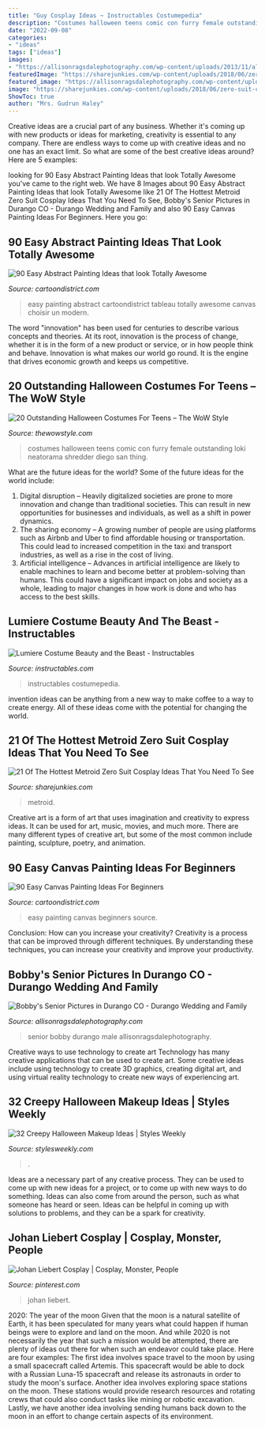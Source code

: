 ```yaml
---
title: "Guy Cosplay Ideas ~ Instructables Costumepedia"
description: "Costumes halloween teens comic con furry female outstanding loki neatorama shredder diego san thing"
date: "2022-09-08"
categories:
- "ideas"
tags: ["ideas"]
images:
- "https://allisonragsdalephotography.com/wp-content/uploads/2013/11/allisonragsdalephotography-8585.jpg"
featuredImage: "https://sharejunkies.com/wp-content/uploads/2018/06/zero-suit-cosplay-21.jpg"
featured_image: "https://allisonragsdalephotography.com/wp-content/uploads/2013/11/allisonragsdalephotography-8585.jpg"
image: "https://sharejunkies.com/wp-content/uploads/2018/06/zero-suit-cosplay-21.jpg"
ShowToc: true
author: "Mrs. Gudrun Haley"
---
```



Creative ideas are a crucial part of any business. Whether it's coming up with new products or ideas for marketing, creativity is essential to any company. There are endless ways to come up with creative ideas and no one has an exact limit. So what are some of the best creative ideas around? Here are 5 examples: 

	

		
looking for 90 Easy Abstract Painting Ideas that look Totally Awesome you've came to the right web. We have 8 Images about 90 Easy Abstract Painting Ideas that look Totally Awesome like 21 Of The Hottest Metroid Zero Suit Cosplay Ideas That You Need To See, Bobby&#039;s Senior Pictures in Durango CO - Durango Wedding and Family and also 90 Easy Canvas Painting Ideas For Beginners. Here you go:
		
    
## 90 Easy Abstract Painting Ideas That Look Totally Awesome

<img loading=lazy src="http://www.cartoondistrict.com/wp-content/uploads/2017/06/Easy-Abstract-Painting-Ideas00018-1.jpg" onerror="this.onerror=null;this.src='https://tse1.mm.bing.net/th?id=OIP.mcIiMNuhKMMjuFWigV0ZkQHaM-&amp;pid=15.1';" alt="90 Easy Abstract Painting Ideas that look Totally Awesome">

_Source: cartoondistrict.com_

>easy painting abstract cartoondistrict tableau totally awesome canvas choisir un modern. 

	

The word "innovation" has been used for centuries to describe various concepts and theories. At its root, innovation is the process of change, whether it is in the form of a new product or service, or in how people think and behave. Innovation is what makes our world go round. It is the engine that drives economic growth and keeps us competitive.

    
## 20 Outstanding Halloween Costumes For Teens – The WoW Style

<img loading=lazy src="http://thewowstyle.com/wp-content/uploads/2016/08/Great-Halloween-Costumes-For-Teens.jpg" onerror="this.onerror=null;this.src='https://tse2.mm.bing.net/th?id=OIP.8DryLxShgYwgL_MZXRdtGAHaLm&amp;pid=15.1';" alt="20 Outstanding Halloween Costumes For Teens – The WoW Style">

_Source: thewowstyle.com_

>costumes halloween teens comic con furry female outstanding loki neatorama shredder diego san thing. 

	

What are the future ideas for the world?
Some of the future ideas for the world include:
1. Digital disruption – Heavily digitalized societies are prone to more innovation and change than traditional societies. This can result in new opportunities for businesses and individuals, as well as a shift in power dynamics.
2. The sharing economy – A growing number of people are using platforms such as Airbnb and Uber to find affordable housing or transportation. This could lead to increased competition in the taxi and transport industries, as well as a rise in the cost of living.
3. Artificial intelligence – Advances in artificial intelligence are likely to enable machines to learn and become better at problem-solving than humans. This could have a significant impact on jobs and society as a whole, leading to major changes in how work is done and who has access to the best skills.

    
## Lumiere Costume Beauty And The Beast - Instructables

<img loading=lazy src="https://content.instructables.com/ORIG/FGE/X1HW/HGH725BN/FGEX1HWHGH725BN.jpg?auto=webp&amp;frame=1" onerror="this.onerror=null;this.src='https://tse3.mm.bing.net/th?id=OIP.Fc21dPpSNzVJ8rKxGNKygwHaLH&amp;pid=15.1';" alt="Lumiere Costume Beauty and the Beast - Instructables">

_Source: instructables.com_

>instructables costumepedia. 

	

invention ideas can be anything from a new way to make coffee to a way to create energy. All of these ideas come with the potential for changing the world.

    
## 21 Of The Hottest Metroid Zero Suit Cosplay Ideas That You Need To See

<img loading=lazy src="https://sharejunkies.com/wp-content/uploads/2018/06/zero-suit-cosplay-21.jpg" onerror="this.onerror=null;this.src='https://tse1.mm.bing.net/th?id=OIP.uRKQnPC2ZhSM8Tmrxrdt9wHaL4&amp;pid=15.1';" alt="21 Of The Hottest Metroid Zero Suit Cosplay Ideas That You Need To See">

_Source: sharejunkies.com_

>metroid. 

	

Creative art is a form of art that uses imagination and creativity to express ideas. It can be used for art, music, movies, and much more. There are many different types of creative art, but some of the most common include painting, sculpture, poetry, and animation.

    
## 90 Easy Canvas Painting Ideas For Beginners

<img loading=lazy src="http://www.cartoondistrict.com/wp-content/uploads/2017/06/Easy-Canvas-Painting-Ideas-For-Beginners42.jpg" onerror="this.onerror=null;this.src='https://tse2.mm.bing.net/th?id=OIP.sllct5qKzPG6vZmUg4bYoAHaJ4&amp;pid=15.1';" alt="90 Easy Canvas Painting Ideas For Beginners">

_Source: cartoondistrict.com_

>easy painting canvas beginners source. 

	

Conclusion: How can you increase your creativity?
Creativity is a process that can be improved through different techniques. By understanding these techniques, you can increase your creativity and improve your productivity.

    
## Bobby&#039;s Senior Pictures In Durango CO - Durango Wedding And Family

<img loading=lazy src="https://allisonragsdalephotography.com/wp-content/uploads/2013/11/allisonragsdalephotography-8585.jpg" onerror="this.onerror=null;this.src='https://tse4.mm.bing.net/th?id=OIP.hbE4fHmJGPKA_gcicrFWNgHaLI&amp;pid=15.1';" alt="Bobby&#039;s Senior Pictures in Durango CO - Durango Wedding and Family">

_Source: allisonragsdalephotography.com_

>senior bobby durango male allisonragsdalephotography. 

	

Creative ways to use technology to create art
Technology has many creative applications that can be used to create art. Some creative ideas include using technology to create 3D graphics, creating digital art, and using virtual reality technology to create new ways of experiencing art.

    
## 32 Creepy Halloween Makeup Ideas | Styles Weekly

<img loading=lazy src="https://www.stylesweekly.com/wp-content/uploads/2015/10/creepy-halloween-makeup-ideas30.jpg" onerror="this.onerror=null;this.src='https://tse2.mm.bing.net/th?id=OIP.x9SvaA7E8Xi0ek0eXOn8jwHaJ4&amp;pid=15.1';" alt="32 Creepy Halloween Makeup Ideas | Styles Weekly">

_Source: stylesweekly.com_

>. 

	

Ideas are a necessary part of any creative process. They can be used to come up with new ideas for a project, or to come up with new ways to do something. Ideas can also come from around the person, such as what someone has heard or seen. Ideas can be helpful in coming up with solutions to problems, and they can be a spark for creativity.

    
## Johan Liebert Cosplay | Cosplay, Monster, People

<img loading=lazy src="https://i.pinimg.com/736x/12/ff/50/12ff50f762b23e88a3ce63b616051048--johan-monsters.jpg" onerror="this.onerror=null;this.src='https://tse2.mm.bing.net/th?id=OIP.WAgQjYSi63RdDuOfcRCBBAHaKN&amp;pid=15.1';" alt="Johan Liebert Cosplay | Cosplay, Monster, People">

_Source: pinterest.com_

>johan liebert. 

	

2020: The year of the moon
Given that the moon is a natural satellite of Earth, it has been speculated for many years what could happen if human beings were to explore and land on the moon. And while 2020 is not necessarily the year that such a mission would be attempted, there are plenty of ideas out there for when such an endeavor could take place. Here are four examples: 
The first idea involves space travel to the moon by using a small spacecraft called Artemis. This spacecraft would be able to dock with a Russian Luna-15 spacecraft and release its astronauts in order to study the moon's surface. 
Another idea involves exploring space stations on the moon. These stations would provide research resources and rotating crews that could also conduct tasks like mining or robotic excavation. 
Lastly, we have another idea involving sending humans back down to the moon in an effort to change certain aspects of its environment.

